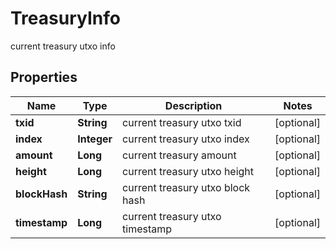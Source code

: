 

# TreasuryInfo

current treasury utxo info
## Properties

Name | Type | Description | Notes
------------ | ------------- | ------------- | -------------
**txid** | **String** | current treasury utxo txid |  [optional]
**index** | **Integer** | current treasury utxo index |  [optional]
**amount** | **Long** | current treasury amount |  [optional]
**height** | **Long** | current treasury utxo height |  [optional]
**blockHash** | **String** | current treasury utxo block hash |  [optional]
**timestamp** | **Long** | current treasury utxo timestamp |  [optional]



